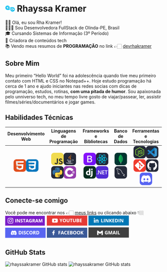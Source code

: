 # <img height="20" src="https://github.com/rhayssakramer/rhayssakramer/blob/main/assets/images/logo.png"> Rhayssa Kramer

👋🏻 Olá, eu sou Rha Kramer!  
👩🏼‍💻 Sou Desenvolvedora FullStack de Olinda-PE, Brasil  
🎓 Cursando Sistemas de Informação (3º Período)  
🚀 Criadora de conteúdos tech  
📚 Vendo meus resumos de **PROGRAMAÇÃO** no link 👉🏻 [devrhakramer](https://abre.ai/devrhakramer)

## Sobre Mim
Meu primeiro “Hello World” foi na adolescência quando tive meu primeiro contato com HTML e CSS no Notepad++. Hoje estudo programação há cerca de 1 ano e ajudo iniciantes nas redes socias com dicas de programação, estudos, rotinas, **com uma pitada de humor**. Sou apaixonada pelo unniverso tech, no meu tempo livre gosto de viajar/passear, ler, assistir filmes/séries/documentários e jogar games.

## Habilidades Técnicas  
| Desenvolvimento Web | Linguagens de Programação | Frameworks e Bibliotecas | Banco de Dados | Ferramentas e Tecnologias |
| :-----------------: | :-----------------------: | :----------------------: | :------------: | :-----------------------: |
| <img height="40" src="https://github.com/rhayssakramer/rhayssakramer/blob/main/assets/icon/HTML.svg"><img height="40" src="https://github.com/rhayssakramer/rhayssakramer/blob/main/assets/icon/CSS.svg"> | <img height="40" src="https://github.com/rhayssakramer/rhayssakramer/blob/main/assets/icon/JavaScript.svg"><img height="40" src="https://github.com/rhayssakramer/rhayssakramer/blob/main/assets/icon/Java-Dark.svg"><img height="40" src="https://github.com/rhayssakramer/rhayssakramer/blob/main/assets/icon/Python-Dark.svg"><img height="40" src="https://github.com/rhayssakramer/rhayssakramer/blob/main/assets/icon/C%23.svg"> | <img height="40" src="https://github.com/rhayssakramer/rhayssakramer/blob/main/assets/icon/Bootstrap.svg"><img height="40" src="https://github.com/rhayssakramer/rhayssakramer/blob/main/assets/icon/React-Dark.svg"><img height="40" src="https://github.com/rhayssakramer/rhayssakramer/blob/main/assets/icon/Django.svg"><img height="40" src="https://github.com/rhayssakramer/rhayssakramer/blob/main/assets/icon/dotnet.svg"> | <img height="40" src="https://github.com/rhayssakramer/rhayssakramer/blob/main/assets/icon/MongoDB.svg"><img height="40" src="https://github.com/rhayssakramer/rhayssakramer/blob/main/assets/icon/MySQL-Dark.svg"> | <img height="40" src="https://github.com/rhayssakramer/rhayssakramer/blob/main/assets/icon/NodeJS-Dark.svg"><img height="40" src="https://github.com/rhayssakramer/rhayssakramer/blob/main/assets/icon/VSCode-Dark.svg"><img height="40" src="https://github.com/rhayssakramer/rhayssakramer/blob/main/assets/icon/Git.svg"><img height="40" src="https://github.com/rhayssakramer/rhayssakramer/blob/main/assets/icon/Github-Dark.svg"><img height="40" src="https://github.com/rhayssakramer/rhayssakramer/blob/main/assets/icon/Discord.svg"> |

## Conecte-se comigo
Você pode me encontrar nos 👉🏻 [meus links](https://linktr.ee/devrhakramer) ou clicando abaixo 👇🏼  
[![](https://github.com/rhayssakramer/rhayssakramer/blob/main/assets/images/instagram.png)](https://www.instagram.com/devrhakramer) 
[![](https://github.com/rhayssakramer/rhayssakramer/blob/main/assets/images/youtube.png)](https://www.youtube.com/@devrhakramer)
[![](https://github.com/rhayssakramer/rhayssakramer/blob/main/assets/images/linkedin.png)](https://www.linkedin.com/in/rhayssakramer)
[![](https://github.com/rhayssakramer/rhayssakramer/blob/main/assets/images/discord.png)](https://discord.gg/atkKBZnW)
[![](https://github.com/rhayssakramer/rhayssakramer/blob/main/assets/images/facebook.png)](https://www.facebook.com/devrhakramer)
[![](https://github.com/rhayssakramer/rhayssakramer/blob/main/assets/images/gmail.png)](https://mailto:devrhakramer@gmail.com)

## GitHub Stats
![rhayssakramer GitHub stats](https://github-readme-stats.vercel.app/api?username=rhayssakramer&show_icons=true&theme=tokyonight)
![rhayssakramer GitHub stats](https://github-readme-stats.vercel.app/api/top-langs/?username=rhayssakramer&layout=donut)
